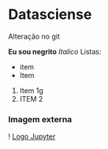 # Datasciense
Alteração no git

**Eu sou negrito**
*Italico*
Listas:
* item
* Item

1. Item 1g
2. ITEM 2


### Imagem externa
! [Logo Jupyter](share.png) 